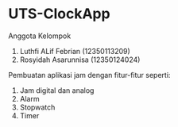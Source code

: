 # UTS-ClockApp

Anggota Kelompok 
1. Luthfi ALif Febrian (12350113209)
2. Rosyidah Asarunnisa (12350124024)

Pembuatan aplikasi jam dengan fitur-fitur seperti:
1. Jam digital dan analog
2. Alarm
3. Stopwatch
4. Timer
